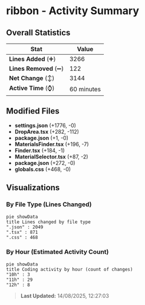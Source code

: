 # ribbon - Activity Summary 

## Overall Statistics

| Stat                   | Value                                                             |
| ---------------------- | ----------------------------------------------------------------- |
| **Lines Added** (➕)   | 3266                                          |
| **Lines Removed** (➖) | 122                                        |
| **Net Change** (↕)    | 3144                |
| **Active Time** (⌚)   | 60 minutes |


## Modified Files
- **settings.json** (+1776, -0)
- **DropArea.tsx** (+282, -112)
- **package.json** (+1, -0)
- **MaterialsFinder.tsx** (+196, -7)
- **Finder.tsx** (+184, -1)
- **MaterialSelector.tsx** (+87, -2)
- **package.json** (+272, -0)
- **globals.css** (+468, -0)

## Visualizations

### By File Type (Lines Changed)

```mermaid
pie showData
title Lines changed by file type
".json" : 2049
".tsx" : 871
".css" : 468
```

### By Hour (Estimated Activity Count)

```mermaid
pie showData
title Coding activity by hour (count of changes)
"10h" : 3
"11h" : 29
"12h" : 8
```


> **Last Updated:** 14/08/2025, 12:27:03